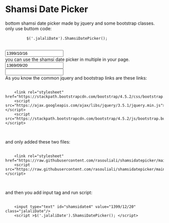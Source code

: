 <html>
	<body>
	<div class="container"> 
		<h1>Shamsi Date Picker</h1>
		<div class="row">
			<div class="col-12">
				bottom shamsi date picker made by jquery and some bootstrap classes. only use buttom code:
				<pre>
		<code>$('.jalaliDate').ShamsiDatePicker();</code>
				</pre>
			</div>
			<div class="col-12">
				<input type="text" id="shamsidate3" value="1399/10/16" class="jalaliDate"/>
			</div>
			<div class="col-12">
				you can use the shamsi date picker in multiple in your page.
			</div>
			<div class="col-6">
				<input type="text" id="shamsidate" value="1369/09/20" class="jalaliDate"/>
			</div>
			<div class="col-6">
				<input type="text" id="shamsidate2" value="" class="jalaliDate"/>
			</div>
			<div class="col-12">
				As you know the common jquery and bootstrap links are these links:
  				<pre>
		<code>
	&lt;link rel="stylesheet" href="https://stackpath.bootstrapcdn.com/bootstrap/4.5.2/css/bootstrap.min.css"&gt;
	&lt;script src="https://ajax.googleapis.com/ajax/libs/jquery/3.5.1/jquery.min.js"&gt;&lt;/script&gt;
	&lt;script src="https://stackpath.bootstrapcdn.com/bootstrap/4.5.2/js/bootstrap.bundle.min.js"&gt;&lt;/script&gt;
					</code>
				</pre>
			</div>
			<div class="col-12">
				and only added these two files:
  				<pre>
	<code>
	&lt;link rel="stylesheet" href="https://raw.githubusercontent.com/rasouliali/shamsidatepicker/main/style.css"&gt;
	&lt;script src="https://raw.githubusercontent.com/rasouliali/shamsidatepicker/main/jalalidatepicker.js"&gt;&lt;/script&gt;
					</code>
				</pre>
			</div>
			<div class="col-12">
				and then you add input tag and run script:
  				<pre>
	<code>
	&lt;input type="text" id="shamsidate4" value="1399/12/20" class="jalaliDate"/&gt;
	&lt;script &gt;$('.jalaliDate').ShamsiDatePicker(); &lt;/script&gt;
	</code>
				</pre>
			</div>
		</div>
	</body>
</html>
